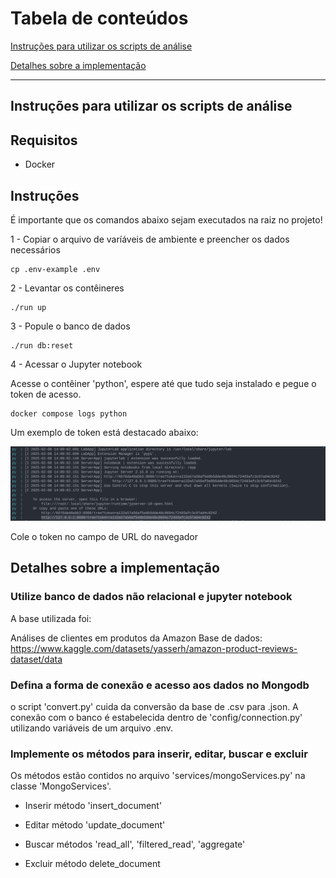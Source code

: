 # Tabela de conteúdos

[Instruções para utilizar os scripts de análise](#instruções-para-utilizar-os-scripts-de-análise)

[Detalhes sobre a implementação](#detalhes-sobre-a-implementação)

---------------------------------------

## Instruções para utilizar os scripts de análise

## Requisitos
- Docker

## Instruções

É importante que os comandos abaixo sejam executados na raiz no projeto!

1 - Copiar o arquivo de varíáveis de ambiente e preencher os dados necessários

```
cp .env-example .env
```

2 - Levantar os contêineres
```
./run up
```

3 - Popule o banco de dados

```
./run db:reset
```

4 - Acessar o Jupyter notebook

Acesse o contêiner 'python', espere até que tudo seja instalado e pegue o token de acesso.

```
docker compose logs python
```

Um exemplo de token está destacado abaixo:

![alt text](image.png)

Cole o token no campo de URL do navegador

## Detalhes sobre a implementação

### Utilize banco de dados não relacional e jupyter notebook

A base utilizada foi:

Análises de clientes em produtos da Amazon
Base de dados: https://www.kaggle.com/datasets/yasserh/amazon-product-reviews-dataset/data

### Defina a forma de conexão e acesso aos dados no Mongodb

o script 'convert.py' cuida da conversão da base de .csv para .json.
A conexão com o banco é estabelecida dentro de 'config/connection.py' utilizando variáveis de um arquivo .env.

### Implemente os métodos para inserir, editar, buscar e excluir

Os métodos estão contidos no arquivo 'services/mongoServices.py' na classe 'MongoServices'.

- Inserir
método 'insert_document'

- Editar
método 'update_document'

- Buscar
métodos 'read_all', 'filtered_read', 'aggregate'

- Excluir
método delete_document